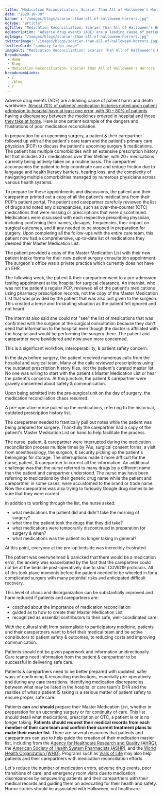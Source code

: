 ```yaml
--- 
title: "Medication Reconciliation: Scarier Than All of Halloween's Horrors"
date: "2020-10-30"
banner : "/images/blogs/scarier-than-all-of-halloween-horrors.jpg"
ogType: "article"
ogTitle: "Medication Reconciliation: Scarier Than All of Halloween's Horrors | Unblock Health"
ogDescription: "Adverse drug events (ADE) are a leading cause of patient harm and death worldwide. Almost 70% of patients' medication histories noted upon patient admission to hospital have at least one error, with 30 – 80% of patients having a discrepancy between the medicines ordered in hospital and those they take at home."
ogImage: "/images/blogs/scarier-than-all-of-halloween-horrors.jpg"
twitterImage: "/images/blogs/scarier-than-all-of-halloween-horrors.jpg"
twitterCard: "summary_large_image"
imagealt: "Medication Reconciliation: Scarier Than All of Halloween's Horrors"
breadcrumbs:
 - Home
 - Blog
 - Medication Reconciliation- Scarier Than All of Halloween's Horrors
breadcrumbLinks:
 - / 
 - /blog
 - / 
---
```


Adverse drug events (ADE) are a leading cause of patient harm and death worldwide. <a href="https://www.who.int/patientsafety/implementation/solutions/high5s/h5s-sop.pdf" target="_blank">Almost 70% of patients' medication histories noted upon patient admission to hospital have at least one error, with 30 – 80% of patients having a discrepancy between the medicines ordered in hospital and those they take at home</a>. Here is one patient example of the dangers and frustrations of poor medication reconciliation.


In preparation for an upcoming surgery, a patient & their carepartner followed up with all the patient's care team and the patient's primary care physician (PCP) to discuss the patient's upcoming surgery & medications. The patient has multiple comorbidities with an extensive prescription history list that includes 30+ medications over their lifetime, with 20+ medications currently being actively taken on a routine basis. The carepartner accompanies the patient to help coordinate care and reduce friction due to language and health literacy barriers, hearing loss, and the complexity of navigating multiple comorbidities managed by numerous physicians across various health systems. 

To prepare for these appointments and discussions, the patient and their carepartner printed out a copy of all the patient's medications from their PCP's patient portal. The patient and carepartner carefully reviewed the list of drugs and noted any discrepancies, such as over-the-counter (OTC) medications that were missing or prescriptions that were discontinued. Medications were discussed with each respective prescribing physician, including confirming their names, dosages, frequencies, their impact on surgical outcomes, and if any needed to be stopped in preparation for surgery. Upon completing all the follow-ups with the entire care team, this patient now had a comprehensive, up-to-date list of medications they deemed their Master Medication List.

The patient provided a copy of the Master Medication List with their new patient intake forms for their new patient surgery consultation appointment. The surgeon's office was a private practice which currently does not have an EHR.

The following week, the patient & their carepartner went to a pre-admission testing appointment at the hospital for surgical clearance. An internist, who was not the patient's regular PCP, reviewed all of the patient's medications using pharmacy prescription records, not the copy of the Master Medication List that was provided by the patient that was also just given to the surgeon. This created a tense and frustrating situation as the patient felt ignored and not heard.

The internist also said she could not "see" the list of medications that was confirmed with the surgeon at the surgical consultation because they don't send that information to the hospital even though the doctor is affiliated with the hospital and would be performing the surgery there. The patient and carepartner were bewildered and now even more concerned.

This is a significant workflow, interoperability, & patient safety concern.

In the days before surgery, the patient received numerous calls from the hospital and surgical team. Many of the calls reviewed prescriptions using the outdated prescription history files, not the patient's curated master list. No one was willing to start with the patient's Master Medication List or hear the patient's concerns. At this juncture, the patient & carepartner were gravely concerned about safety & communication.

Upon being admitted into the pre-surgical unit on the day of surgery, the medication reconciliation chaos resumed.

A pre-operative nurse pulled up the medications, referring to the historical, outdated prescription history list. 

The carepartner needed to frantically pull out notes while the patient was being prepared for surgery. Thankfully the carepartner had a copy of the patient's Master Medication List on hand to help facilitate the process.

The nurse, patient, & carepartner were interrupted during the medication reconciliation process multiple times by PAs, surgical consent forms, a visit from anesthesiology, the surgeon, & security picking up the patient's belongings for storage. The interruptions made it more difficult for the nurse, patient, & carepartner to correct all the information. An additional challenge was that the nurse referred to many drugs by a different name than the patient and carepartner understood. The nurse may have been referring to medications by their generic drug name while the patient and carepartner, in some cases, were accustomed to the brand or trade name. Now the carepartner was also trying to furiously Google drug names to be sure that they were correct.

In addition to working through the list, the nurse asked:

 - what medications the patient did and didn't take the morning of surgery?
 - what time the patient took the drugs that they did take?
 - what medications were temporarily discontinued in preparation for surgery & when?
 - what medications was the patient no longer taking in general?

At this point, everyone at the pre-op bedside was incredibly frustrated.

The patient was overwhelmed & panicked that there would be a medication error, the anxiety was exacerbated by the fact that the carepartner could not be at the bedside post-operatively due to strict COVID19 protocols. All of this took place moments before the patient needed to be wheeled in for a complicated surgery with many potential risks and anticipated difficult recovery.

This level of chaos and disorganization can be substantially improved and harm reduced if patients and carepartners are:

 - coached about the importance of medication reconciliation 
 - guided as to how to create their Master Medication List
 - recognized as essential contributors to their safe, well-coordinated care.

With the cultural shift from paternalistic to participatory medicine, patients and their carepartners want to brief their medical team and be active contributors to patient safety & outcomes, to reducing costs and improving communication.

Patients should not be given paperwork and information unidirectionally. Care teams need information from the patient & carepartner to be successful in delivering safe care. 

Patients & carepartners need to be better prepared with updated, safer ways of confirming & reconciling medications, especially pre-operatively and during any care transitions. Identifying medication discrepancies between what may be listed in the hospital or care team's EHR and the realities of what a patient IS taking is a serious matter of patient safety to ensure proper, safe care. 

Patients **can** and **should** prepare their Master Medication List, whether in preparation for an upcoming surgery or for continuity of care. This list should detail what medications, prescription or OTC, a patient is or is no longer taking. **Patients should request their medical records from each member of their care team and confirm their current treatment plans to make their master list**. There are several resources that patients and carepartners can use to help guide the creation of their medication master list, including from the <a href="https://www.ahrq.gov/patient-safety/resources/match/matchfig9.html" target="_blank">Agency for Healthcare Research and Quality (AHRQ)</a>, the <a href="https://connect.ashp.org/blogs/nicholas-servati/2017/01/20/preforming-medication-reconciliation-the-ins-and-outs?ssopc=1" target="_blank">American Society of Health System Pharmacists (ASHP)</a>, and the <a href="https://www.who.int/patientsafety/implementation/solutions/high5s/h5s-sop.pdf" target="_blank">World Health Organization (WHO)</a>. Programs such as <a href="https://www.vialoflife.com/print-free-vial-kits/" target="_blank">Vials of Life</a> may also help patients and their carepartners with medication reconciliation efforts.

Let's reduce the number of medication errors, adverse drug events, poor transitions of care, and emergency room visits due to medication discrepancies by empowering patients and their carepartners with their medical records and guiding them on advocating for their health and safety.  Horror stories should be associated with Halloween, not healthcare. 